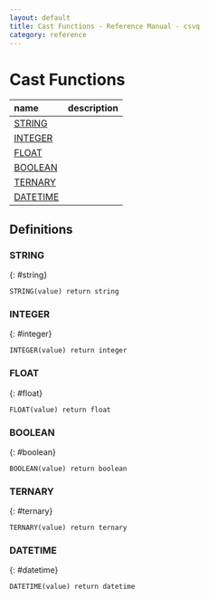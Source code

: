 ```yaml
---
layout: default
title: Cast Functions - Reference Manual - csvq
category: reference
---
```


# Cast Functions

| name | description |
| :- | :- |
| [STRING](#string) | |
| [INTEGER](#integer) | |
| [FLOAT](#float) | |
| [BOOLEAN](#boolean) | |
| [TERNARY](#ternary) | |
| [DATETIME](#datetime) | |

## Definitions

### STRING
{: #string}

```
STRING(value) return string
```

### INTEGER
{: #integer}

```
INTEGER(value) return integer
```

### FLOAT
{: #float}

```
FLOAT(value) return float
```

### BOOLEAN
{: #boolean}

```
BOOLEAN(value) return boolean
```

### TERNARY
{: #ternary}

```
TERNARY(value) return ternary
```

### DATETIME
{: #datetime}

```
DATETIME(value) return datetime
```
